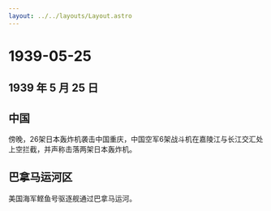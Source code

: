 ```yaml
---
layout: ../../layouts/Layout.astro
---
```


# 1939-05-25

## 1939 年 5 月 25 日

## 中国

傍晚，26架日本轰炸机袭击中国重庆，中国空军6架战斗机在嘉陵江与长江交汇处上空拦截，并声称击落两架日本轰炸机。

## 巴拿马运河区

美国海军鲣鱼号驱逐舰通过巴拿马运河。